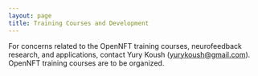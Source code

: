 ```yaml
---
layout: page
title: Training Courses and Development
---
```


For concerns related to the OpenNFT training courses, neurofeedback research, and applications, contact Yury Koush (<yurykoush@gmail.com>).
OpenNFT training courses are to be organized.
